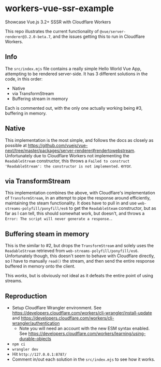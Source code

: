 # workers-vue-ssr-example
Showcase Vue.js 3.2+ SSSR with Cloudflare Workers


This repo illustrates the current functionality of `@vue/server-renderer@3.2.0-beta.7`, and the issues getting this to run in Cloudflare Workers.

## Info

The `src/index.mjs` file contains a really simple Hello World Vue App, attempting to be rendered server-side. It has 3 different solutions in the code, in this order:

- Native
- via TransformStream
- Buffering stream in memory

Each is commented out, with the only one actually working being #3, buffering in memory.

## Native

This implementation is the most simple, and follows the docs as closely as possible at https://github.com/vuejs/vue-next/tree/master/packages/server-renderer#rendertowebstream.
Unfortunately due to Cloudflare Workers not implementing the `ReadableStream` constructor, this throws a `Failed to construct 'ReadableStream': the constructor is not implemented.` error.

## via TransformStream

This implementation combines the above, with Cloudflare's implementation of `TransformStream`, in an attempt to pipe the response around efficiently, maintaining the steam functionality. It does have to pull in and use `web-streams-polyfill/ponyfill/es6` to get the `ReadableSteam` constructor, but as far as I can tell, this should somewhat work, but doesn't, and throws a `Error: The script will never generate a response.`.

## Buffering steam in memory

This is the similar to #2, but drops the `TransformStream` and solely uses the `ReadableStream` retrieved from `web-streams-polyfill/ponyfill/es6`. Unfortunately though, this doesn't seem to behave with Cloudflare directly, so I have to manually `read()` the stream, and then send the entire response buffered in memory onto the client.

This _works_, but is obviously not ideal as it defeats the entire point of using streams.


## Reproduction

- Setup Cloudflare Wrangler environment. See https://developers.cloudflare.com/workers/cli-wrangler/install-update and https://developers.cloudflare.com/workers/cli-wrangler/authentication
	- Note you will need an account with the new ESM syntax enabled. See https://developers.cloudflare.com/workers/learning/using-durable-objects
- `npm ci`
- `wrangler dev`
- Hit `http://127.0.0.1:8787/`
- Comment in/out each solution in the `src/index.mjs` to see how it works.